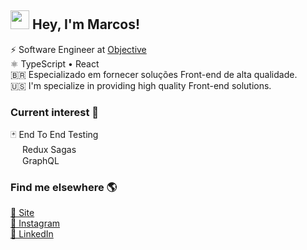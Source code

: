 ## <img src="https://media.giphy.com/media/hvRJCLFzcasrR4ia7z/giphy.gif" width="30px"> Hey, I'm Marcos! 

⚡ Software Engineer at <a href="https://www.objective.com.br/">Objective</a><br/>
⚛ TypeScript • React <br/>
🇧🇷 Especializado em fornecer soluções Front-end de alta qualidade. <br/>
🇺🇸 I'm specialize in providing high quality Front-end solutions. <br/>

### Current interest 💭
🃏 End To End Testing <br/>
<img src="https://redux-saga.js.org/img/Redux-Saga-Logo.png" width="15px"> Redux Sagas <br/>
<img src="https://upload.wikimedia.org/wikipedia/commons/thumb/1/17/GraphQL_Logo.svg/1024px-GraphQL_Logo.svg.png" width="15px"> GraphQL

### Find me elsewhere 🌎

<a href="https://www.marcosdev.me/">🚀 Site</a><br/>
<a href="https://www.instagram.com/imarcos.andre/">📸 Instagram</a><br/>
<a href="https://www.linkedin.com/in/iamdevmarcos/">💼 LinkedIn</a>
